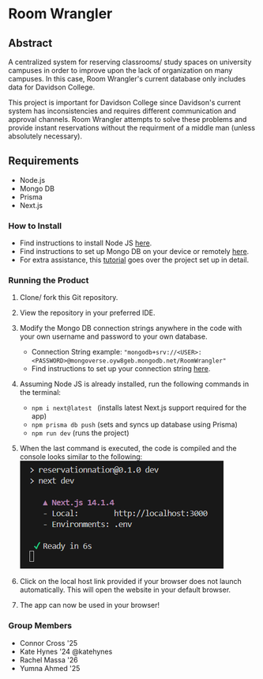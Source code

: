 # Room Wrangler

## Abstract
A centralized system for reserving classrooms/ study spaces on university campuses in order to improve upon the lack of organization on many campuses. In this case, Room Wrangler's current database only includes data for Davidson College.

This project is important for Davidson College since Davidson's current system has inconsistencies and requires different communication and approval channels. Room Wrangler attempts to solve these problems and provide instant reservations without the requirment of a middle man (unless absolutely necessary).

## Requirements
- Node.js
- Mongo DB
- Prisma
- Next.js

### How to Install
- Find instructions to install Node JS [here](https://nodejs.org/en/learn/getting-started/how-to-install-nodejs).
- Find instructions to set up Mongo DB on your device or remotely [here](https://www.mongodb.com/docs/manual/tutorial/getting-started/).
- For extra assistance, this [tutorial](https://www.youtube.com/watch?v=c_-b_isI4vg&t=3081s&ab_channel=CodeWithAntonio) goes over the project set up in detail.

### Running the Product
1. Clone/ fork this Git repository. 
2. View the repository in your preferred IDE. 
3. Modify the Mongo DB connection strings anywhere in the code with your own username and password to your own database.
   - Connection String example: ``` "mongodb+srv://<USER>:<PASSWORD>@mongoverse.oyw8geb.mongodb.net/RoomWrangler" ```
   - Find instructions to set up your connection string [here](https://www.mongodb.com/resources/products/fundamentals/mongodb-connection-string). 

4. Assuming Node JS is already installed, run the following commands in the terminal:
   - ```npm i next@latest ``` (installs latest Next.js support required for the app)
   - ```npm prisma db push``` (sets and syncs up database using Prisma)
   - ```npm run dev``` (runs the project)
5. When the last command is executed, the code is compiled and the console looks similar to the following:
    ![Image of code execution results in an IDE terminal](img/console.png)
6. Click on the local host link provided if your browser does not launch automatically. This will open the website in your default browser.
7. The app can now be used in your browser! 

### Group Members
- Connor Cross '25
- Kate Hynes '24 @katehynes
- Rachel Massa '26
- Yumna Ahmed '25

